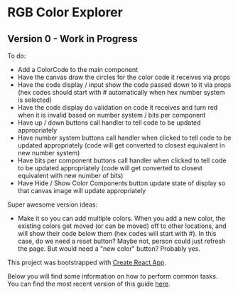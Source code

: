 # RGB Color Explorer

## Version 0 - Work in Progress

To do:
* Add a ColorCode to the main component
* Have the canvas draw the circles for the color code it receives via props
* Have the code display / input show the code passed down to it via props (hex codes should start with # automatically when hex number system is selected)
* Have the code display do validation on code it receives and turn red when it is invalid based on number system / bits per component
* Have up / down buttons call handler to tell code to be updated appropriately
* Have number system buttons call handler when clicked to tell code to be updated appropriately (code will get converted to closest equivalent in new number system)
* Have bits per component buttons call handler when clicked to tell code to be updated appropriately (code will get converted to closest equivalent with new number of bits)
* Have Hide / Show Color Components button update state of display so that canvas image will update appropriately

Super awesome version ideas:
* Make it so you can add multiple colors. When you add a new color, the existing colors get moved (or can be moved) off to other locations, and will show their code below them (hex codes will start with #). In this case, do we need a reset button? Maybe not, person could just refresh the page. But would need a "new color" button? Probably yes.

This project was bootstrapped with [Create React App](https://github.com/facebookincubator/create-react-app).

Below you will find some information on how to perform common tasks.<br>
You can find the most recent version of this guide [here](https://github.com/facebookincubator/create-react-app/blob/master/packages/react-scripts/template/README.md).
